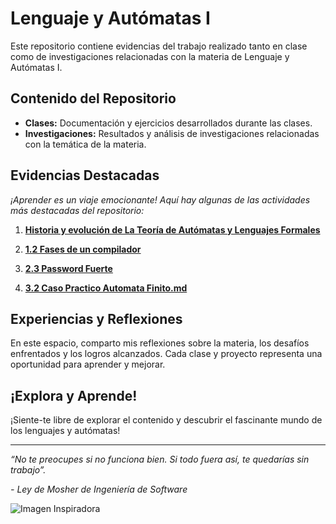 
# Lenguaje y Autómatas I

Este repositorio contiene evidencias del trabajo realizado tanto en clase como de investigaciones relacionadas con la materia de Lenguaje y Autómatas I.

## Contenido del Repositorio

- **Clases:** Documentación y ejercicios desarrollados durante las clases.
- **Investigaciones:** Resultados y análisis de investigaciones relacionadas con la temática de la materia.

## Evidencias Destacadas

*¡Aprender es un viaje emocionante! Aquí hay algunas de las actividades más destacadas del repositorio:*

1. **[Historia y evolución de La Teoría de Autómatas y Lenguajes Formales](https://github.com/MartinFV-001/Lenguaje-y-Automtas-I/blob/6482fe373cb93a5941c63b3ee36acf2d6086e6ce/Tema%201/1.1.%20Historia%20y%20evoluci%C3%B3n%20de%20La%20Teor%C3%ADa%20de%20Aut%C3%B3matas%20y%20Lenguajes%20Formales.md)**

2. **[1.2 Fases de un compilador](https://github.com/MartinFV-001/Lenguaje-y-Automtas-I/blob/76c3b467522405b1095447d88b5fce0117c48749/Tema%201/1.2.%20Fases%20de%20un%20compilad.md)**

3. **[2.3 Password Fuerte](https://github.com/MartinFV-001/Lenguaje-y-Automtas-I/blob/33b48db78db581101faa77374b1ca184b150f04e/Tema%202/2.3%20Password_Fuerte.md)**

4. **[3.2 Caso Practico Automata Finito.md](https://github.com/MartinFV-001/Lenguaje-y-Automtas-I/blob/62dd9c2e6667931e18ee6c7f24e2b0e1f38af64d/Tema%203/3.2%20Caso%20Practico%20Automata%20Finito.md)**

## Experiencias y Reflexiones

En este espacio, comparto mis reflexiones sobre la materia, los desafíos enfrentados y los logros alcanzados. Cada clase y proyecto representa una oportunidad para aprender y mejorar.

## ¡Explora y Aprende!

¡Siente-te libre de explorar el contenido y descubrir el fascinante mundo de los lenguajes y autómatas!

---

*“No te preocupes si no funciona bien. Si todo fuera así, te quedarías sin trabajo”.*

*- Ley de Mosher de Ingeniería de Software*

![Imagen Inspiradora](https://i.pinimg.com/564x/b1/8d/c0/b18dc07fac81e4a6b6d69c8a92fe3aa2.jpg)
